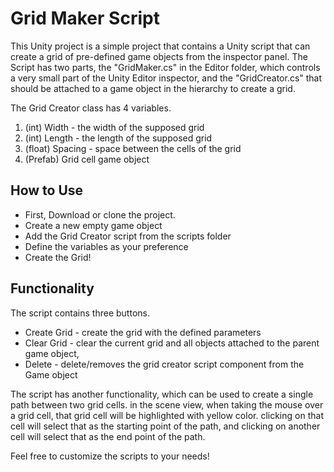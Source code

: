 # Grid Maker Script
 This Unity project is a simple project that contains a Unity script that can create a grid of pre-defined game objects from the inspector panel. The Script has two parts, the "GridMaker.cs" in the Editor folder, which controls a very small part of the Unity Editor inspector, and the "GridCreator.cs" that should be attached to a game object in the hierarchy to create a grid.
 
The Grid Creator class has 4 variables.
1. (int) Width - the width of the supposed grid
2. (int) Length - the length of the supposed grid
3. (float) Spacing - space between the cells of the grid
4. (Prefab) Grid cell game object
 
## How to Use 
+ First, Download or clone the project.
+ Create a new empty game object
+ Add the Grid Creator script from the scripts folder
+ Define the variables as your preference
+ Create the Grid!

## Functionality
The script contains three buttons.
  + Create Grid - create the grid with the defined parameters
  + Clear Grid - clear the current grid and all objects attached to the parent game object,
  + Delete - delete/removes the grid creator script component from the Game object

The script has another functionality, which can be used to create a single path between two grid cells. in the scene view, when taking the mouse over a grid cell, that grid cell will be highlighted with yellow color. clicking on that cell will select that as the starting point of the path, and clicking on another cell will select that as the end point of the path. 

Feel free to customize the scripts to your needs!
